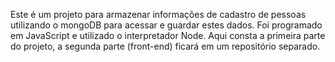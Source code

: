 Este é um projeto para armazenar informações de cadastro de pessoas utilizando o mongoDB para acessar e guardar estes dados. Foi programado em JavaScript e utilizado o interpretador Node. 
Aqui consta a primeira parte do projeto, a segunda parte (front-end) ficará em um repositório separado.

